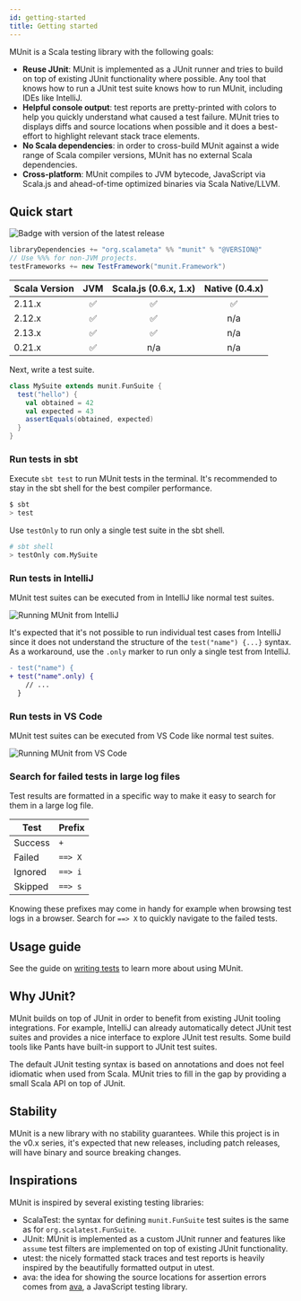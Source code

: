 ```yaml
---
id: getting-started
title: Getting started
---
```


MUnit is a Scala testing library with the following goals:

- **Reuse JUnit**: MUnit is implemented as a JUnit runner and tries to build on
  top of existing JUnit functionality where possible. Any tool that knows how to
  run a JUnit test suite knows how to run MUnit, including IDEs like IntelliJ.
- **Helpful console output**: test reports are pretty-printed with colors to
  help you quickly understand what caused a test failure. MUnit tries to
  displays diffs and source locations when possible and it does a best-effort to
  highlight relevant stack trace elements.
- **No Scala dependencies**: in order to cross-build MUnit against a wide range
  of Scala compiler versions, MUnit has no external Scala dependencies.
- **Cross-platform**: MUnit compiles to JVM bytecode, JavaScript via Scala.js
  and ahead-of-time optimized binaries via Scala Native/LLVM.

## Quick start

![Badge with version of the latest release](https://img.shields.io/maven-central/v/org.scalameta/munit_2.13?style=for-the-badge)

```scala
libraryDependencies += "org.scalameta" %% "munit" % "@VERSION@"
// Use %%% for non-JVM projects.
testFrameworks += new TestFramework("munit.Framework")
```

| Scala Version | JVM | Scala.js (0.6.x, 1.x) | Native (0.4.x) |
| ------------- | :-: | :-------------------: | :------------: |
| 2.11.x        | ✅  |          ✅           |       ✅       |
| 2.12.x        | ✅  |          ✅           |      n/a       |
| 2.13.x        | ✅  |          ✅           |      n/a       |
| 0.21.x        | ✅  |          n/a          |      n/a       |

Next, write a test suite.

```scala mdoc
class MySuite extends munit.FunSuite {
  test("hello") {
    val obtained = 42
    val expected = 43
    assertEquals(obtained, expected)
  }
}
```

### Run tests in sbt

Execute `sbt test` to run MUnit tests in the terminal. It's recommended to stay
in the sbt shell for the best compiler performance.

```sh
$ sbt
> test
```

Use `testOnly` to run only a single test suite in the sbt shell.

```sh
# sbt shell
> testOnly com.MySuite
```

### Run tests in IntelliJ

MUnit test suites can be executed from in IntelliJ like normal test suites.

![Running MUnit from IntelliJ](https://i.imgur.com/oAA2ZeQ.png)

It's expected that it's not possible to run individual test cases from IntelliJ
since it does not understand the structure of the `test("name") {...}` syntax.
As a workaround, use the `.only` marker to run only a single test from IntelliJ.

```diff
- test("name") {
+ test("name".only) {
    // ...
  }
```

### Run tests in VS Code

MUnit test suites can be executed from VS Code like normal test suites.

![Running MUnit from VS Code](https://i.imgur.com/hmL0hAp.png)

### Search for failed tests in large log files

Test results are formatted in a specific way to make it easy to search for them
in a large log file.

| Test    | Prefix  |
| ------- | ------- |
| Success | `+`     |
| Failed  | `==> X` |
| Ignored | `==> i` |
| Skipped | `==> s` |

Knowing these prefixes may come in handy for example when browsing test logs in
a browser. Search for `==> X` to quickly navigate to the failed tests.

## Usage guide

See the guide on [writing tests](tests.html) to learn more about using MUnit.

## Why JUnit?

MUnit builds on top of JUnit in order to benefit from existing JUnit tooling
integrations. For example, IntelliJ can already automatically detect JUnit test
suites and provides a nice interface to explore JUnit test results. Some build
tools like Pants have built-in support to JUnit test suites.

The default JUnit testing syntax is based on annotations and does not feel
idiomatic when used from Scala. MUnit tries to fill in the gap by providing a
small Scala API on top of JUnit.

## Stability

MUnit is a new library with no stability guarantees. While this project is in
the v0.x series, it's expected that new releases, including patch releases, will
have binary and source breaking changes.

## Inspirations

MUnit is inspired by several existing testing libraries:

- ScalaTest: the syntax for defining `munit.FunSuite` test suites is the same as
  for `org.scalatest.FunSuite`.
- JUnit: MUnit is implemented as a custom JUnit runner and features like
  `assume` test filters are implemented on top of existing JUnit functionality.
- utest: the nicely formatted stack traces and test reports is heavily inspired
  by the beautifully formatted output in utest.
- ava: the idea for showing the source locations for assertion errors comes from
  [ava](https://github.com/avajs/ava), a JavaScript testing library.
